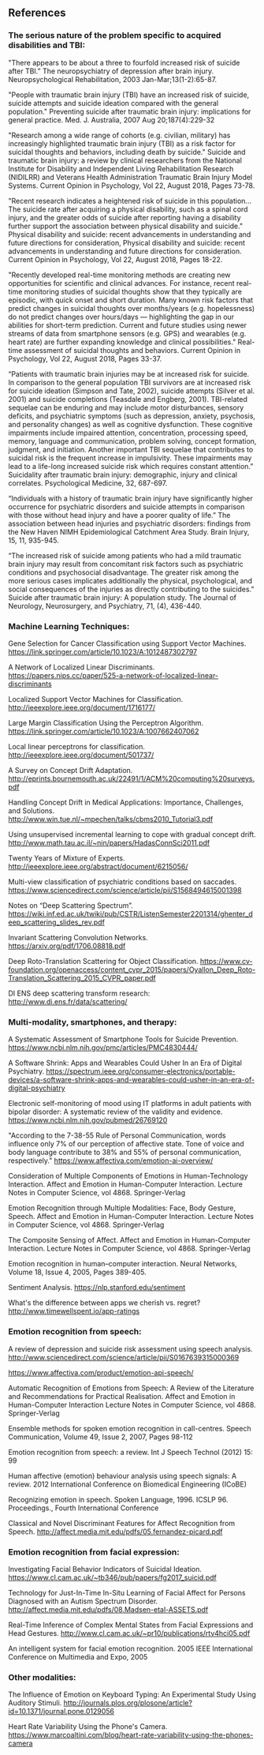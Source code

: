 ## References
 

### The serious nature of the problem specific to acquired disabilities and TBI:

"There appears to be about a three to fourfold increased risk of suicide after TBI.”
The neuropsychiatry of depression after brain injury. 
Neuropsychological Rehabilitation, 2003 Jan-Mar;13(1-2):65-87.

"People with traumatic brain injury (TBI) have an increased risk of suicide, suicide attempts and suicide ideation compared with the general population."
Preventing suicide after traumatic brain injury: implications for general practice.
Med. J. Australia, 2007 Aug 20;187(4):229-32

"Research among a wide range of cohorts (e.g. civilian, military) has increasingly highlighted traumatic brain injury (TBI) as a risk factor for suicidal thoughts and behaviors, including death by suicide." 
Suicide and traumatic brain injury: a review by clinical researchers from the National Institute for Disability and Independent Living Rehabilitation Research (NIDILRR) and Veterans Health Administration Traumatic Brain Injury Model Systems.
Current Opinion in Psychology, Vol 22, August 2018, Pages 73-78.

"Recent research indicates a heightened risk of suicide in this population... The suicide rate after acquiring a physical disability, such as a spinal cord injury, and the greater odds of suicide after reporting having a disability further support the association between physical disability and suicide." 
Physical disability and suicide: recent advancements in understanding and future directions for consideration, Physical disability and suicide: recent advancements in understanding and future directions for consideration.
Current Opinion in Psychology, Vol 22, August 2018, Pages 18-22.

"Recently developed real-time monitoring methods are creating new opportunities for scientific and clinical advances. For instance, recent real-time monitoring studies of suicidal thoughts show that they typically are episodic, with quick onset and short duration. Many known risk factors that predict changes in suicidal thoughts over months/years (e.g. hopelessness) do not predict changes over hours/days — highlighting the gap in our abilities for short-term prediction. Current and future studies using newer streams of data from smartphone sensors (e.g. GPS) and wearables (e.g. heart rate) are further expanding knowledge and clinical possibilities."
Real-time assessment of suicidal thoughts and behaviors.
Current Opinion in Psychology, Vol 22, August 2018, Pages 33-37.

“Patients with traumatic brain injuries may be at increased risk for suicide.  In comparison to the general population TBI survivors are at increased risk for suicide ideation (Simpson and Tate, 2002), suicide attempts (Silver et al. 2001) and suicide completions (Teasdale and Engberg, 2001). TBI-related sequelae can be enduring and may include motor disturbances, sensory deficits, and psychiatric symptoms (such as depression, anxiety, psychosis, and personality changes) as well as cognitive dysfunction. These cognitive impairments include impaired attention, concentration, processing speed, memory, language and communication, problem solving, concept formation, judgment, and initiation. Another important TBI sequelae that contributes to suicidal risk is the frequent increase in impulsivity. These impairments may lead to a life-long increased suicide risk which requires constant attention.”
Suicidality after traumatic brain injury: demographic, injury and clinical correlates. Psychological Medicine, 32, 687-697.

“Individuals with a history of traumatic brain injury have significantly higher occurrence for psychiatric disorders and suicide attempts in comparison with those without head injury and have a poorer quality of life.”
The association between head injuries and psychiatric disorders: findings from the New Haven NIMH Epidemiological Catchment Area Study. 
Brain Injury, 15, 11, 935-945.

“The increased risk of suicide among patients who had a mild traumatic brain injury may result from concomitant risk factors such as psychiatric conditions and psychosocial disadvantage. The greater risk among the more serious cases implicates additionally the physical, psychological, and social consequences of the injuries as directly contributing to the suicides.”
Suicide after traumatic brain injury: A population study.
The Journal of Neurology, Neurosurgery, and Psychiatry, 71, (4), 436-440.


### Machine Learning Techniques:

Gene Selection for Cancer Classification using Support Vector Machines.
https://link.springer.com/article/10.1023/A:1012487302797

A Network of Localized Linear Discriminants.
https://papers.nips.cc/paper/525-a-network-of-localized-linear-discriminants

Localized Support Vector Machines for Classification.
http://ieeexplore.ieee.org/document/1716177/

Large Margin Classification Using the Perceptron Algorithm.
https://link.springer.com/article/10.1023/A:1007662407062

Local linear perceptrons for classification.
http://ieeexplore.ieee.org/document/501737/

A Survey on Concept Drift Adaptation.
http://eprints.bournemouth.ac.uk/22491/1/ACM%20computing%20surveys.pdf

Handling Concept Drift in Medical Applications: Importance, Challenges, and Solutions.
http://www.win.tue.nl/~mpechen/talks/cbms2010_Tutorial3.pdf

Using unsupervised incremental learning to cope with gradual concept drift.
http://www.math.tau.ac.il/~nin/papers/HadasConnSci2011.pdf

Twenty Years of Mixture of Experts.
http://ieeexplore.ieee.org/abstract/document/6215056/

Multi-view classification of psychiatric conditions based on saccades.
https://www.sciencedirect.com/science/article/pii/S1568494615001398

Notes on “Deep Scattering Spectrum”.
https://wiki.inf.ed.ac.uk/twiki/pub/CSTR/ListenSemester2201314/ghenter_deep_scattering_slides_rev.pdf

Invariant Scattering Convolution Networks.
https://arxiv.org/pdf/1706.08818.pdf

Deep Roto-Translation Scattering for Object Classification.
https://www.cv-foundation.org/openaccess/content_cvpr_2015/papers/Oyallon_Deep_Roto-Translation_Scattering_2015_CVPR_paper.pdf

DI ENS deep scattering transform research:
http://www.di.ens.fr/data/scattering/


### Multi-modality, smartphones, and therapy:

A Systematic Assessment of Smartphone Tools for Suicide Prevention.
https://www.ncbi.nlm.nih.gov/pmc/articles/PMC4830444/

A Software Shrink: Apps and Wearables Could Usher In an Era of Digital Psychiatry.
https://spectrum.ieee.org/consumer-electronics/portable-devices/a-software-shrink-apps-and-wearables-could-usher-in-an-era-of-digital-psychiatry

Electronic self-monitoring of mood using IT platforms in adult patients with bipolar disorder: A systematic review of the validity and evidence.
https://www.ncbi.nlm.nih.gov/pubmed/26769120

"According to the 7-38-55 Rule of Personal Communication, words influence only 7% of our perception of affective state. Tone of voice and body language contribute to 38% and 55% of personal communication, respectively."
https://www.affectiva.com/emotion-ai-overview/

Consideration of Multiple Components of Emotions in Human-Technology Interaction. 
Affect and Emotion in Human-Computer Interaction. 
Lecture Notes in Computer Science, vol 4868. Springer-Verlag

Emotion Recognition through Multiple Modalities: Face, Body Gesture, Speech. 
Affect and Emotion in Human-Computer Interaction. 
Lecture Notes in Computer Science, vol 4868. Springer-Verlag

The Composite Sensing of Affect. 
Affect and Emotion in Human-Computer Interaction. 
Lecture Notes in Computer Science, vol 4868. Springer-Verlag

Emotion recognition in human–computer interaction.
Neural Networks, Volume 18, Issue 4, 2005, Pages 389-405.

Sentiment Analysis.
https://nlp.stanford.edu/sentiment

What's the difference between apps we cherish vs. regret?
http://www.timewellspent.io/app-ratings


### Emotion recognition from speech:

A review of depression and suicide risk assessment using speech analysis.
http://www.sciencedirect.com/science/article/pii/S0167639315000369

https://www.affectiva.com/product/emotion-api-speech/

Automatic Recognition of Emotions from Speech: A Review of the Literature and Recommendations for Practical Realisation. 
Affect and Emotion in Human-Computer Interaction 
Lecture Notes in Computer Science, vol 4868. Springer-Verlag

Ensemble methods for spoken emotion recognition in call-centres.
Speech Communication, Volume 49, Issue 2, 2007, Pages 98-112

Emotion recognition from speech: a review.
Int J Speech Technol (2012) 15: 99

Human affective (emotion) behaviour analysis using speech signals: A review.
2012 International Conference on Biomedical Engineering (ICoBE)

Recognizing emotion in speech.
Spoken Language, 1996. ICSLP 96. Proceedings., Fourth International Conference

Classical and Novel Discriminant Features for Affect Recognition from Speech.
http://affect.media.mit.edu/pdfs/05.fernandez-picard.pdf


### Emotion recognition from facial expression:

Investigating Facial Behavior Indicators of Suicidal Ideation.
https://www.cl.cam.ac.uk/~tb346/pub/papers/fg2017_suicid.pdf

Technology for Just-In-Time In-Situ Learning of Facial Affect for Persons Diagnosed with an Autism Spectrum Disorder.  
http://affect.media.mit.edu/pdfs/08.Madsen-etal-ASSETS.pdf

Real-Time Inference of Complex Mental States from Facial Expressions and Head Gestures.
http://www.cl.cam.ac.uk/~pr10/publications/rtv4hci05.pdf

An intelligent system for facial emotion recognition.
2005 IEEE International Conference on Multimedia and Expo, 2005


### Other modalities:

The Influence of Emotion on Keyboard Typing: An Experimental Study Using Auditory Stimuli.
http://journals.plos.org/plosone/article?id=10.1371/journal.pone.0129056

Heart Rate Variability Using the Phone's Camera.
https://www.marcoaltini.com/blog/heart-rate-variability-using-the-phones-camera






